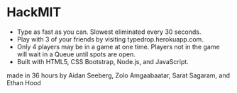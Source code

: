 # HackMIT
- Type as fast as you can. Slowest eliminated every 30 seconds.
- Play with 3 of your friends by visiting typedrop.herokuapp.com.
- Only 4 players may be in a game at one time. Players not in the game will wait in a Queue until spots are open.
- Built with HTML5, CSS Bootstrap, Node.js, and JavaScript.

made in 36 hours by Aidan Seeberg, Zolo Amgaabaatar, Sarat Sagaram, and Ethan Hood
